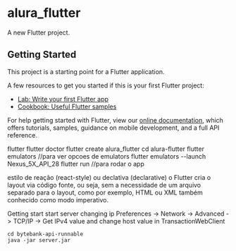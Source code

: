 # alura_flutter

A new Flutter project.

## Getting Started

This project is a starting point for a Flutter application.

A few resources to get you started if this is your first Flutter project:

- [Lab: Write your first Flutter app](https://flutter.dev/docs/get-started/codelab)
- [Cookbook: Useful Flutter samples](https://flutter.dev/docs/cookbook)

For help getting started with Flutter, view our
[online documentation](https://flutter.dev/docs), which offers tutorials,
samples, guidance on mobile development, and a full API reference.

flutter
flutter doctor
flutter create alura_flutter
cd alura-flutter
flutter emulators //para ver opcoes de emulators
flutter emulators --launch Nexus_5X_API_28
flutter run //para rodar o app

estilo de reação (react-style) ou declativa (declarative)
o Flutter cria o layout via código fonte, ou seja, sem a necessidade de um arquivo separado para o layout, como por exemplo, HTML ou XML também conhecido como modo imperativo.


Getting start
start server
changing ip Preferences -> Network -> Advanced -> TCP/IP -> 
Get IPv4 value and change host value in TransactionWebClient
```
cd bytebank-api-runnable
java -jar server.jar
```
